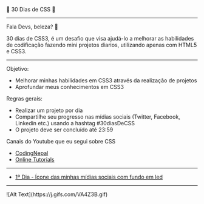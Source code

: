 🚀 30 Dias de CSS 🚀
<hr>

Fala Devs, beleza? 🤘

30 dias de CSS3, é um desafio que visa ajudá-lo a melhorar as habilidades de codificação fazendo mini projetos diarios, utilizando apenas com HTML5 e CSS3.
<hr>

Objetivo:
<ul><li>
	Melhorar minhas habilidades em CSS3 através da realização de projetos</li>
<li>
	Aprofundar meus conhecimentos em CSS3</li>
</ul>
	
Regras gerais:
<ul><li>
	Realizar um projeto por dia</li>
<li>
	Compartilhe seu progresso nas mídias sociais (Twitter, Facebook, Linkedin etc.) usando a hashtag #30diasDeCSS</li>
<li>
	O projeto deve ser concluído até 23:59</li>
	</ul>

<p>Canais do Youtube que eu segui sobre CSS
<ul><li><a href="https://www.youtube.com/channel/UCk7xIEmd3MeyhIu2StLX5yA">
	   CodingNepal</li></a>
	   <li><a href="https://www.youtube.com/c/OnlineTutorials4Designers/videos">Online Tutorials</li></a>
	   </ul>
	<hr>

<ul>
	<li><a href="https://github.com/guibustamante/30Dias-CSS/tree/master/Dia%201">
		1º Dia - Ícone das minhas mídias sociais com fundo em led</a>
	</li>
	</ul>
<hr>
![Alt Text](https://j.gifs.com/VA4Z3B.gif)
